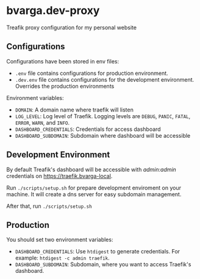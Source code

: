 # bvarga.dev-proxy

Treafik proxy configuration for my personal website

## Configurations

Configurations have been stored in env files:
* `.env` file contains configurations for production environment.
* `.dev.env` file contains configurations for the development environment. Overrides the production environments

Environment variables:
* `DOMAIN`: A domain name where traefik will listen
* `LOG_LEVEL`: Log level of Traefik. Logging levels are `DEBUG`, `PANIC`, `FATAL`, `ERROR`, `WARN`, and `INFO`.
* `DASHBOARD_CREDENTIALS`: Credentials for access dashboard
* `DASHBOARD_SUBDOMAIN`: Subdomain where dashboard will be accessible

## Development Environment

By default Treafik's dashboard will be accessible with _admin:admin_ credentials on https://traefik.bvarga-local.

Run `./scripts/setup.sh` for prepare development enviroment on your machine.
It will create a dns server for easy subdomain management.

After that, run `./scripts/setup.sh`

## Production

You should set two environment variables:
* `DASHBOARD_CREDENTIALS`: Use `htdigest` to generate credentials. For example: `htdigest -c admin traefik`.
* `DASHBOARD_SUBDOMAIN`: Subdomain, where you want to access Traefik's dashboard.